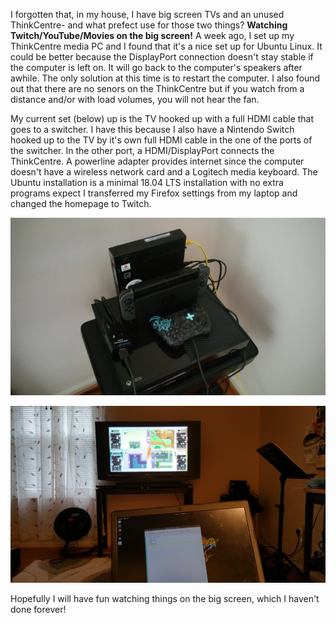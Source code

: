 <!--
.. title: Media PC
.. slug: media-pc
.. date: 2019-01-07 12:19:52 UTC-05:00
.. tags: 
.. category: Off-topic
.. link: 
.. description: 
.. type: text
-->

I forgotten that, in my house, I have big screen TVs and an unused ThinkCentre- and what prefect use for those two things? **Watching Twitch/YouTube/Movies on the big screen!** A week ago, I set up my ThinkCentre media PC and I found that it's a nice set up for Ubuntu Linux. It could be better because the DisplayPort connection doesn't stay stable if the computer is left on. It will go back to the computer's speakers after awhile. The only solution at this time is to restart the computer. I also found out that there are no senors on the ThinkCentre but if you watch from a distance and/or with load volumes, you will not hear the fan.

My current set (below) up is the TV hooked up with a full HDMI cable that goes to a switcher. I have this because I also have a Nintendo Switch hooked up to the TV by it's own full HDMI cable in the one of the ports of the switcher. In the other port, a HDMI/DisplayPort connects the ThinkCentre. A powerline adapter provides internet since the computer doesn't have a wireless network card and a Logitech media keyboard. The Ubuntu installation is a minimal 18.04 LTS installation with no extra programs expect I transferred my Firefox settings from my laptop and changed the homepage to Twitch.

![](/images/mediaPC/20181230_133515.jpg)

![](/images/mediaPC/20190101_142202.jpg)

Hopefully I will have fun watching things on the big screen, which I haven't done forever!